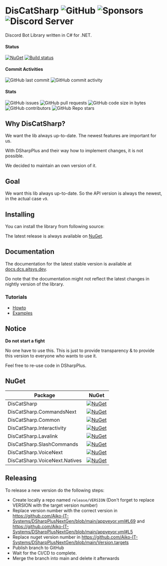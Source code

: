 # DisCatSharp ![GitHub](https://img.shields.io/github/license/Aiko-IT-Systems/DSharpPlusNextGen?label=License) ![Sponsors](https://img.shields.io/github/sponsors/Lulalaby?label=Sponsors)  ![Discord Server](https://img.shields.io/discord/858089281214087179.svg?label=Discord)
Discord Bot Library written in C# for .NET.

#### Status
[![NuGet](https://img.shields.io/nuget/vpre/DSharpPlusNextGen.svg?label=NuGet%20Overall%20Version)](https://nuget.dspng.aitsys.dev)
[![Build status](https://ci.appveyor.com/api/projects/status/9hv6emqnew8dgjue/branch/main?svg=true)](https://ci.appveyor.com/project/AITSYS/dsharpplusnextgen/branch/main)

#### Commit Activities
![GitHub last commit](https://img.shields.io/github/last-commit/Aiko-IT-Systems/DSharpPlusNextGen?label=Last%20Commit)
![GitHub commit activity](https://img.shields.io/github/commit-activity/w/Aiko-IT-Systems/DSharpPlusNextGen?label=Commit%20Activity)

#### Stats
![GitHub issues](https://img.shields.io/github/issues/Aiko-IT-Systems/DSharpPlusNextGen?label=Issues)
![GitHub pull requests](https://img.shields.io/github/issues-pr/Aiko-IT-Systems/DSharpPlusNextGen?label=PRs)
![GitHub code size in bytes](https://img.shields.io/github/languages/code-size/Aiko-IT-Systems/DSharpPlusNextGen?label=Size)
![GitHub contributors](https://img.shields.io/github/contributors/Aiko-IT-Systems/DSharpPlusNextGen)
![GitHub Repo stars](https://img.shields.io/github/stars/Aiko-IT-Systems/DSharpPlusNextGen?label=Stars)

## Why DisCatSharp?
We want the lib always up-to-date. The newest features are important for us.

With DSharpPlus and their way how to implement changes, it is not possible.

We decided to maintain an own version of it.

## Goal
We want this lib always up-to-date. So the API version is always the newest, in the actual case `v9`.

## Installing
You can install the library from following source:

The latest release is always available on [NuGet](https://nuget.dcs.aitsys.dev).

## Documentation
The documentation for the latest stable version is available at [docs.dcs.aitsys.dev](https://docs.dcs.aitsys.dev).

Do note that the documentation might not reflect the latest changes in nightly version of the library.

### Tutorials
* [Howto](https://docs.dcs.aitsys.dev/articles/basics/bot_account.html)
* [Examples](https://examples.dcs.aitsys.dev)

## Notice
**Do not start a fight**

No one have to use this. This is just to provide transparency & to provide this version to everyone who wants to use it.

Feel free to re-use code in DSharpPlus.

## NuGet
Package|NuGet
|--|--|
DisCatSharp|[![NuGet](https://img.shields.io/nuget/vpre/DSharpPlusNextGen.svg?label=)](https://nuget.dspng.aitsys.dev/DSharpPlusNextGen)
DisCatSharp.CommandsNext|[![NuGet](https://img.shields.io/nuget/vpre/DSharpPlusNextGen.CommandsNext.svg?label=)](https://nuget.dspng.aitsys.dev/DSharpPlusNextGen.CommandsNext)
DisCatSharp.Common|[![NuGet](https://img.shields.io/nuget/vpre/DSharpPlusNextGen.Common.svg?label=)](https://nuget.dspng.aitsys.dev/DSharpPlusNextGen.Common)
DisCatSharp.Interactivity|[![NuGet](https://img.shields.io/nuget/vpre/DSharpPlusNextGen.Interactivity.svg?label=)](https://nuget.dspng.aitsys.dev/DSharpPlusNextGen.Interactivity)
DisCatSharp.Lavalink|[![NuGet](https://img.shields.io/nuget/vpre/DSharpPlusNextGen.Lavalink.svg?label=)](https://nuget.dspng.aitsys.dev/DSharpPlusNextGen.Lavalink)
DisCatSharp.SlashCommands|[![NuGet](https://img.shields.io/nuget/vpre/DSharpPlusNextGen.SlashCommands.svg?label=)](https://nuget.dspng.aitsys.dev/DSharpPlusNextGen.SlashCommands)
DisCatSharp.VoiceNext|[![NuGet](https://img.shields.io/nuget/vpre/DSharpPlusNextGen.VoiceNext.svg?label=)](https://nuget.dspng.aitsys.dev/DSharpPlusNextGen.VoiceNext)
DisCatSharp.VoiceNext.Natives|[![NuGet](https://img.shields.io/nuget/vpre/DSharpPlusNextGen.VoiceNext.Natives.svg?label=)](https://nuget.dspng.aitsys.dev/DSharpPlusNextGen.VoiceNext.Natives)

## Releasing
To release a new version do the following steps:
- Create locally a repo named `release/VERSION` (Don't forget to replace VERSION with the target version number)
- Replace version number with the correct version in https://github.com/Aiko-IT-Systems/DSharpPlusNextGen/blob/main/appveyor.yml#L69 and https://github.com/Aiko-IT-Systems/DSharpPlusNextGen/blob/main/appveyor.yml#L5
- Replace nuget version number in https://github.com/Aiko-IT-Systems/DSharpPlusNextGen/blob/main/Version.targets
- Publish branch to GitHub
- Wait for the CI/CD to complete.
- Merge the branch into main and delete it afterwards
